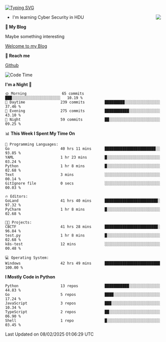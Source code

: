 [![Typing SVG](https://readme-typing-svg.herokuapp.com?font=Fira+Code&pause=1000&random=false&width=450&height=60&lines=Hello+%F0%9F%91%8B%F0%9F%8F%BB;I'm+JBNRZ)](https://git.io/typing-svg)

<a href="#">
  <img align="right" src="https://github-readme-stats.vercel.app/api?username=JBNRZ&show_icons=true&bg_color=15,f2f7fd,E0EAFC" />
</a>

- I'm learning Cyber Security in HDU

 **🌱 My Blog**

Maybe something interesting

[Welcome to my Blog](https://jbnrz.com.cn/)

 **💬 Reach me** 

[Github](https://github.com/JBNRZ)


<!--START_SECTION:waka-->
![Code Time](http://img.shields.io/badge/Code%20Time-951%20hrs%2052%20mins-blue)

**I'm a Night 🦉** 

```text
🌞 Morning                65 commits          ███░░░░░░░░░░░░░░░░░░░░░░   10.19 % 
🌆 Daytime                239 commits         █████████░░░░░░░░░░░░░░░░   37.46 % 
🌃 Evening                275 commits         ███████████░░░░░░░░░░░░░░   43.10 % 
🌙 Night                  59 commits          ██░░░░░░░░░░░░░░░░░░░░░░░   09.25 % 
```


📊 **This Week I Spent My Time On** 

```text
💬 Programming Languages: 
Go                       40 hrs 11 mins      ███████████████████████░░   93.85 % 
YAML                     1 hr 23 mins        █░░░░░░░░░░░░░░░░░░░░░░░░   03.24 % 
Python                   1 hr 8 mins         █░░░░░░░░░░░░░░░░░░░░░░░░   02.68 % 
Text                     3 mins              ░░░░░░░░░░░░░░░░░░░░░░░░░   00.14 % 
GitIgnore file           0 secs              ░░░░░░░░░░░░░░░░░░░░░░░░░   00.03 % 

🔥 Editors: 
GoLand                   41 hrs 40 mins      ████████████████████████░   97.32 % 
PyCharm                  1 hr 8 mins         █░░░░░░░░░░░░░░░░░░░░░░░░   02.68 % 

🐱‍💻 Projects: 
CBCTF                    41 hrs 28 mins      ████████████████████████░   96.84 % 
test.py                  1 hr 8 mins         █░░░░░░░░░░░░░░░░░░░░░░░░   02.68 % 
k8s-test                 12 mins             ░░░░░░░░░░░░░░░░░░░░░░░░░   00.48 % 

💻 Operating System: 
Windows                  42 hrs 49 mins      █████████████████████████   100.00 % 
```

**I Mostly Code in Python** 

```text
Python                   13 repos            ███████████░░░░░░░░░░░░░░   44.83 % 
Go                       5 repos             ████░░░░░░░░░░░░░░░░░░░░░   17.24 % 
JavaScript               3 repos             ███░░░░░░░░░░░░░░░░░░░░░░   10.34 % 
TypeScript               2 repos             ██░░░░░░░░░░░░░░░░░░░░░░░   06.90 % 
Shell                    1 repo              █░░░░░░░░░░░░░░░░░░░░░░░░   03.45 % 
```




 Last Updated on 08/02/2025 01:06:29 UTC
<!--END_SECTION:waka-->
